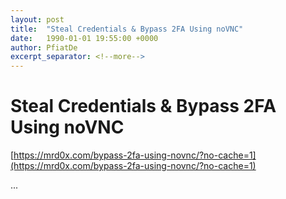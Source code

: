 ```yaml
---
layout: post
title:  "Steal Credentials & Bypass 2FA Using noVNC"
date:   1990-01-01 19:55:00 +0000
author: PfiatDe
excerpt_separator: <!--more-->
---
```


# Steal Credentials & Bypass 2FA Using noVNC

[https://mrd0x.com/bypass-2fa-using-novnc/?no-cache=1](https://mrd0x.com/bypass-2fa-using-novnc/?no-cache=1)

...
<!--more-->
